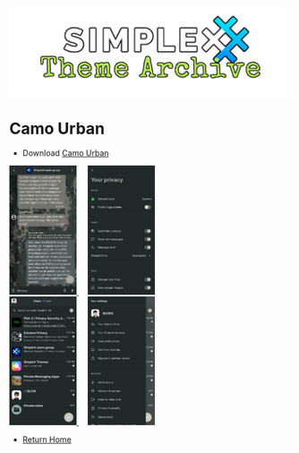 ![SxC Theme Archive Banner](../resources/SxC_themeBanner.png)

# Camo Urban

* Download [Camo Urban](../themes/SxC_camoUrban.theme)

<a href="../screenshots/SxC_camoUrban01.jpg" target="_blank">
	<img src="../screenshots/SxC_camoUrban01.jpg" width="120">
</a>&nbsp;&nbsp;&nbsp;
<a href="../screenshots/SxC_camoUrban02.jpg" target="_blank">
	<img src="../screenshots/SxC_camoUrban02.jpg" width="120">
</a>
<br>
<a href="../screenshots/SxC_camoUrban03.jpg" target="_blank">
	<img src="../screenshots/SxC_camoUrban03.jpg" width="120">
</a>&nbsp;&nbsp;&nbsp;
<a href="../screenshots/SxC_camoUrban04.jpg" target="_blank">
	<img src="../screenshots/SxC_camoUrban04.jpg" width="120">
</a>

* [Return Home](../)
